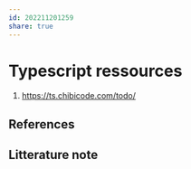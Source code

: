 ```yaml
---  
id: 202211201259  
share: true  
---  
```

# Typescript ressources  
  
1. https://ts.chibicode.com/todo/  
  
  
  
  
## References  
  
## Litterature note  
  
